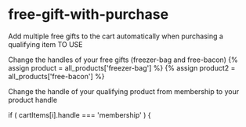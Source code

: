 # free-gift-with-purchase
Add multiple free gifts to the cart automatically when purchasing a qualifying item
TO USE

Change the handles of your free gifts  (freezer-bag and free-bacon)
{% assign product = all_products['freezer-bag'] %}
{% assign product2 = all_products['free-bacon'] %}

Change the handle of your qualifying product from membership to your product handle

if ( cartItems[i].handle === 'membership' ) {

